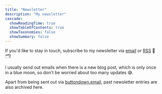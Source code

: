 ```yaml
---
title: "Newsletter"
description: "My newsletter"
cascade:
  showReadingTime: true
  showTableOfContents: true
  showTaxonomies: false
  showSummary: false
---
```

If you'd like to stay in touch, subscribe to my newsletter via [email](https://buttondown.email/as) or [RSS](/index.xml) 📧🗂️!

I usually send out emails when there is a new blog post, which is only once in a blue moon, so don't be worried about too many updates 😅.

Apart from being sent out via [buttondown.email](https://buttondown.email/as), past newsletter entries are also archived here.
